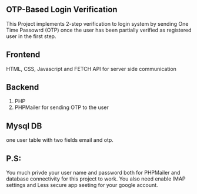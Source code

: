
## OTP-Based Login Verification
This Project implements 2-step verification to login system by sending One Time Passowrd (OTP) once the user has been partially verified as registered user in the first step.
## Frontend
HTML, CSS, Javascript and FETCH API for server side communication
## Backend
1. PHP
2. PHPMailer for sending OTP to the user 
## Mysql DB
one user table with two fields email and otp.


## P.S: 
You much privde your user name and password both for PHPMailer and database connectivity for this project to work.
You also need enable IMAP settings and Less secure app seeting for your google account.
